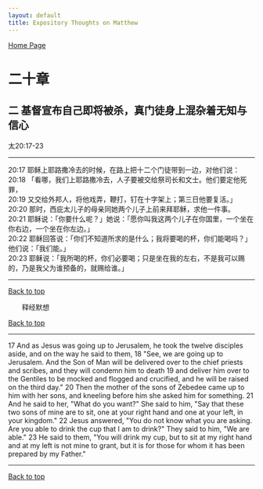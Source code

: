 ```yaml
---
layout: default
title: Expository Thoughts on Matthew
---
```

[ Home Page ]({{site.baseurl}}/index) <br>

<a name="0"></a>
# 二十章 

## 二 基督宣布自己即将被杀，真门徒身上混杂着无知与信心

太20:17-23

***

20:17 耶稣上耶路撒冷去的时候，在路上把十二个门徒带到一边，对他们说：<br>
20:18 「看哪，我们上耶路撒冷去，人子要被交给祭司长和文士。他们要定他死罪，<br>
20:19 又交给外邦人，将他戏弄，鞭打，钉在十字架上；第三日他要复活。」<br>
20:20 那时，西庇太儿子的母亲同她两个儿子上前来拜耶稣，求他一件事。<br>
20:21 耶稣说：「你要什么呢？」她说：「愿你叫我这两个儿子在你国里，一个坐在你右边，一个坐在你左边。」<br>
20:22 耶稣回答说：「你们不知道所求的是什么；我将要喝的杯，你们能喝吗？」他们说：「我们能。」<br>
20:23 耶稣说：「我所喝的杯，你们必要喝；只是坐在我的左右，不是我可以赐的，乃是我父为谁预备的，就赐给谁。」<br>

***

[Back to top](#0)

&emsp;&emsp;释经默想

[Back to top](#0)

***

17 And as Jesus was going up to Jerusalem, he took the twelve disciples aside, and on the way he said to them, 18 "See, we are going up to Jerusalem. And the Son of Man will be delivered over to the chief priests and scribes, and they will condemn him to death 19 and deliver him over to the Gentiles to be mocked and flogged and crucified, and he will be raised on the third day." 20 Then the mother of the sons of Zebedee came up to him with her sons, and kneeling before him she asked him for something. 21 And he said to her, "What do you want?" She said to him, "Say that these two sons of mine are to sit, one at your right hand and one at your left, in your kingdom." 22 Jesus answered, "You do not know what you are asking. Are you able to drink the cup that I am to drink?" They said to him, "We are able." 23 He said to them, "You will drink my cup, but to sit at my right hand and at my left is not mine to grant, but it is for those for whom it has been prepared by my Father."

***

[Back to top](#0)
